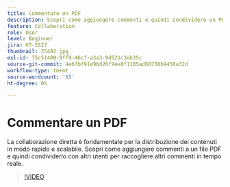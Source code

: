 ```yaml
---
title: Commentare un PDF
description: Scopri come aggiungere commenti e quindi condividere un PDF per la revisione con altri utenti
feature: Collaboration
role: User
level: Beginner
jira: KT-5527
thumbnail: 35492.jpg
exl-id: 75c51400-9ff9-46cf-a3a3-9d521c3eb35c
source-git-commit: 4e6fbf91e96d26f9ee8f1105ad68738b9450a32d
workflow-type: tm+mt
source-wordcount: '55'
ht-degree: 0%

---
```


# Commentare un PDF

La collaborazione diretta è fondamentale per la distribuzione dei contenuti in modo rapido e scalabile. Scopri come aggiungere commenti a un file PDF e quindi condividerlo con altri utenti per raccogliere altri commenti in tempo reale.

>[!VIDEO](https://video.tv.adobe.com/v/35492?quality=12&learn=on&hidetitle=true)
